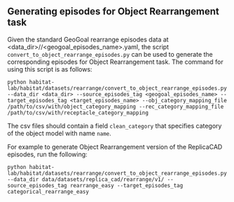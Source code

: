 ## Generating episodes for Object Rearrangement task

Given the standard GeoGoal rearrange episodes data at <data_dir>/<split>/<geogoal_episodes_name>.yaml, the script `convert_to_object_rearrange_episodes.py` can be used to generate the corresponding episodes for Object Rearrangement task. The command for using this script is as follows:

```
python habitat-lab/habitat/datasets/rearrange/convert_to_object_rearrange_episodes.py --data_dir <data_dir> --source_episodes_tag <geogoal_episodes_name> --target_episodes_tag <target_episodes_name> --obj_category_mapping_file /path/to/csv/with/object_category_mapping --rec_category_mapping_file /path/to/csv/with/receptacle_category_mapping
```

The csv files should contain a field `clean_category` that specifies category of the object model with name `name`.

For example to generate Object Rearrangement version of the ReplicaCAD episodes, run the following:

```
python habitat-lab/habitat/datasets/rearrange/convert_to_object_rearrange_episodes.py --data_dir data/datasets/replica_cad/rearrange/v1/ --source_episodes_tag rearrange_easy --target_episodes_tag categorical_rearrange_easy
```
